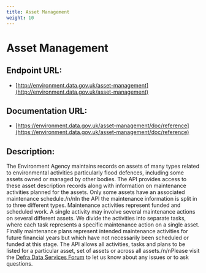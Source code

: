```yaml
---
title: Asset Management
weight: 10
---
```


# Asset Management

## Endpoint URL:
 - [http://environment.data.gov.uk/asset-management](http://environment.data.gov.uk/asset-management)

## Documentation URL:
 - [https://environment.data.gov.uk/asset-management/doc/reference](https://environment.data.gov.uk/asset-management/doc/reference)

## Description:
The Environment Agency maintains records on assets of many types related to environmental activities particularly flood defences, including some assets owned or managed by other bodies. The API provides access to these asset description records along with information on maintenance activities planned for the assets. Only some assets have an associated maintenance schedule./n/nIn the API the maintenance information is split in to three different types. Maintenance activities represent funded and scheduled work. A single activity may involve several maintenance actions on several different assets. We divide the activities into separate tasks, where each task represents a specific maintenance action on a single asset. Finally maintenance plans represent intended maintenance activities for future financial years but which have not necessarily been scheduled or funded at this stage. The API allows all activities, tasks and plans to be listed for a particular asset, set of assets or across all assets./n/nPlease visit the [Defra Data Services Forum](https://support.environment.data.gov.uk/hc/en-gb) to let us know about any issues or to ask questions.

